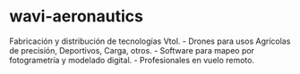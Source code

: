 # wavi-aeronautics
Fabricación y distribución de tecnologías Vtol. - Drones para usos Agrícolas de precisión, Deportivos, Carga, otros. - Software para mapeo por fotogrametría y modelado digital. - Profesionales en vuelo remoto.

